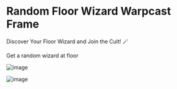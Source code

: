 # Random Floor Wizard Warpcast Frame

Discover Your Floor Wizard and Join the Cult! 🪄 

Get a random wizard at floor

![image](https://github.com/da0xlab/frwc-frame-carousel-v2/assets/156794605/44a12965-8016-4c17-bca0-ecffcc98775c)

![image](https://github.com/da0xlab/frwc-frame-carousel-v2/assets/156794605/61675ba9-ae1e-4a6a-8ac1-c1e840c83d28)
